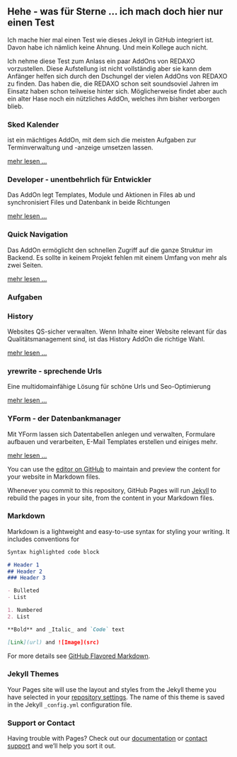 ## Hehe - was für Sterne ... ich mach doch hier nur einen Test

Ich mache hier mal einen Test wie dieses Jekyll in GitHub integriert ist. Davon habe ich nämlich keine Ahnung. Und mein Kollege auch nicht.

Ich nehme diese Test zum Anlass ein paar AddOns von REDAXO vorzustellen. Diese Aufstellung ist nicht vollständig aber sie kann dem Anfänger helfen sich durch den Dschungel der vielen AddOns von REDAXO zu finden. Das haben die, die REDAXO schon seit soundsoviel Jahren im Einsatz haben schon teilweise hinter sich. Möglicherweise findet aber auch ein alter Hase noch ein nützliches AddOn, welches ihm bisher verborgen blieb.

### Sked Kalender

ist ein mächtiges AddOn, mit dem sich die meisten Aufgaben zur Terminverwaltung und -anzeige umsetzen lassen.

[mehr lesen ...](sked)

### Developer - unentbehrlich für Entwickler

Das AddOn legt Templates, Module und Aktionen in Files ab und synchronisiert Files und Datenbank in beide Richtungen

[mehr lesen ...](developer)


### Quick Navigation

Das AddOn ermöglicht den schnellen Zugriff auf die ganze Struktur im Backend. Es sollte in keinem Projekt fehlen mit einem Umfang von mehr als zwei Seiten.

[mehr lesen ...](quicknavigation)

### Aufgaben

### History

Websites QS-sicher verwalten. Wenn Inhalte einer Website relevant für das Qualitätsmanagement sind, ist das History AddOn die richtige Wahl.

[mehr lesen ...](history)

### yrewrite - sprechende Urls

Eine multidomainfähige Lösung für schöne Urls und Seo-Optimierung

[mehr lesen ...](yrewrite)

### YForm - der Datenbankmanager

Mit YForm lassen sich Datentabellen anlegen und verwalten, Formulare aufbauen und verarbeiten, E-Mail Templates erstellen und einiges mehr.

[mehr lesen ...](yform)




You can use the [editor on GitHub](https://github.com/dtpop/redaxo-addons/edit/master/README.md) to maintain and preview the content for your website in Markdown files.

Whenever you commit to this repository, GitHub Pages will run [Jekyll](https://jekyllrb.com/) to rebuild the pages in your site, from the content in your Markdown files.

### Markdown

Markdown is a lightweight and easy-to-use syntax for styling your writing. It includes conventions for

```markdown
Syntax highlighted code block

# Header 1
## Header 2
### Header 3

- Bulleted
- List

1. Numbered
2. List

**Bold** and _Italic_ and `Code` text

[Link](url) and ![Image](src)
```

For more details see [GitHub Flavored Markdown](https://guides.github.com/features/mastering-markdown/).

### Jekyll Themes

Your Pages site will use the layout and styles from the Jekyll theme you have selected in your [repository settings](https://github.com/dtpop/redaxo-addons/settings). The name of this theme is saved in the Jekyll `_config.yml` configuration file.

### Support or Contact

Having trouble with Pages? Check out our [documentation](https://help.github.com/categories/github-pages-basics/) or [contact support](https://github.com/contact) and we’ll help you sort it out.
